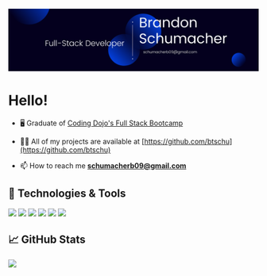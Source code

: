 ![image](https://github.com/btschu/btschu/blob/main/1.png)

# Hello!

- 🖥 Graduate of [Coding Dojo's Full Stack Bootcamp](https://www.codingdojo.com)

- 👨‍💻 All of my projects are available at [https://github.com/btschu](https://github.com/btschu)

- 📫 How to reach me **schumacherb09@gmail.com**

## 🔧 Technologies & Tools
![](https://img.shields.io/badge/Editor-VS_Code-informational?style=flat&logo=visualstudiocode&logoColor=white&color=2bbc8a)
![](https://img.shields.io/badge/Code-Python-informational?style=flat&logo=python&logoColor=white&color=2bbc8a)
![](https://img.shields.io/badge/Code-JavaScript-informational?style=flat&logo=javascript&logoColor=white&color=2bbc8a)
![](https://img.shields.io/badge/Code-HTML-informational?style=flat&logo=html5&logoColor=white&color=2bbc8a)
![](https://img.shields.io/badge/Code-CSS-informational?style=flat&logo=css3&logoColor=white&color=2bbc8a)
![](https://img.shields.io/badge/DB-MySQL-informational?style=flat&logo=mysql&logoColor=white&color=2bbc8a)
<!-- ![](https://img.shields.io/badge/Code-Java-informational?style=flat&logo=java&logoColor=white&color=2bbc8a) -->
<!-- ![](https://img.shields.io/badge/DB-MongoDB-informational?style=flat&logo=mongodb&logoColor=white&color=2bbc8a) -->

<!-- ## Languages and Tools:
<p>
  <img alt="HTML" src="https://img.shields.io/badge/HTML-E34F26?logo=html5&logoColor=white&style=for-the-badge&style=PlasticStyle" />
  <img alt="Css" src="https://img.shields.io/badge/CSS-1572B6?logo=css3&logoColor=white&style=for-the-badge&style=PlasticStyle" />
  <img alt="JavaScript" src="https://img.shields.io/badge/JavaScript-F7DF1E?logo=javascript&logoColor=white&style=for-the-badge&style=PlasticStyle" />
  <img alt="Python" src="https://img.shields.io/badge/Python-3776AB?logo=python&logoColor=white&style=for-the-badge&style=PlasticStyle" />
  <img alt="MySQL" src="https://img.shields.io/badge/MySQL-4479A1?logo=mysql&logoColor=white&style=for-the-badge&style=PlasticStyle" />
</p> -->

## &#x1f4c8; GitHub Stats
<!-- <a href="https://github.com/btschu/btschu">
  <img align="center" src="https://github-readme-stats.vercel.app/api/top-langs/?username=btschu&theme=vue-dark&langs_count=3" />
</a> -->
<a href="https://github.com/btschu/btschu">
  <img align="center" src="https://github-readme-stats.vercel.app/api?username=btschu&show_icons=true&line_height=27&count_private=true&theme=vue-dark" />
</a>

<!-- <p><img align="left" src="https://github-readme-stats.vercel.app/api/top-langs?username=btschu&show_icons=true&locale=en&layout=compact" alt="btschu" /></p>

<p>&nbsp;<img align="center" src="https://github-readme-stats.vercel.app/api?username=btschu&show_icons=true&locale=en" alt="btschu" /></p> -->

<!-- <p><img align="center" src="https://github-readme-streak-stats.herokuapp.com/?user=btschu&" alt="btschu" /></p> -->
